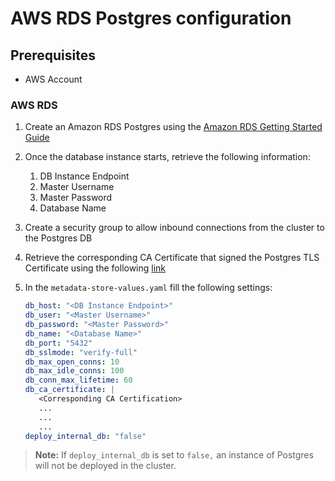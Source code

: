 # AWS RDS Postgres configuration

## <a id='prereq'></a>Prerequisites

* AWS Account


### <a id='aws-rds'></a>AWS RDS

1. Create an Amazon RDS Postgres using the [Amazon RDS Getting Started Guide](https://docs.aws.amazon.com/AmazonRDS/latest/UserGuide/CHAP_GettingStarted.CreatingConnecting.PostgreSQL.html#CHAP_GettingStarted.Creating.PostgreSQL)

2. Once the database instance starts, retrieve the following information:

   1. DB Instance Endpoint
   1. Master Username
   1. Master Password
   1. Database Name 

3. Create a security group to allow inbound connections from the cluster to the Postgres DB

4. Retrieve the corresponding CA Certificate that signed the Postgres TLS Certificate using the following [link](https://docs.aws.amazon.com/AmazonRDS/latest/UserGuide/UsingWithRDS.SSL.html)

5. In the `metadata-store-values.yaml` fill the following settings:

   ```yaml
   db_host: "<DB Instance Endpoint>"
   db_user: "<Master Username>"
   db_password: "<Master Password>"
   db_name: "<Database Name>"
   db_port: "5432"
   db_sslmode: "verify-full"
   db_max_open_conns: 10
   db_max_idle_conns: 100
   db_conn_max_lifetime: 60
   db_ca_certificate: |
      <Corresponding CA Certification>
      ...
      ...
      ...
   deploy_internal_db: "false"
   ```

> **Note:** If `deploy_internal_db` is set to `false,` an instance of Postgres will not be deployed in the cluster.

